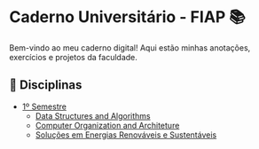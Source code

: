 # Caderno Universitário - FIAP 📚  

Bem-vindo ao meu caderno digital! Aqui estão minhas anotações, exercícios e projetos da faculdade.  

## 📖 Disciplinas  
- [1º Semestre](Semestre-1)  
  - [Data Structures and Algorithms](Semestre-1/Data-Structures-and-Algorithms) 
  - [Computer Organization and Architeture](Semestre-1/Computer-Organization-and-Architeture) 
  - [Soluções em Energias Renováveis e Sustentáveis](Semestre-1/Soluções-em-Energias-Renováveis-Sustentáveis) 
